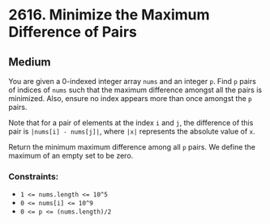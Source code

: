 # 2616. Minimize the Maximum Difference of Pairs

## Medium

You are given a 0-indexed integer array `nums` and an integer `p`. Find `p` pairs of indices of `nums` such that the
maximum difference amongst all the pairs is minimized. Also, ensure no index appears more than once amongst the `p`
pairs.

Note that for a pair of elements at the index `i` and `j`, the difference of this pair is `|nums[i] - nums[j]|`,
where `|x|` represents the absolute value of `x`.

Return the minimum maximum difference among all `p` pairs. We define the maximum of an empty set to be zero.

### Constraints:

- `1 <= nums.length <= 10^5`
- `0 <= nums[i] <= 10^9`
- `0 <= p <= (nums.length)/2`
